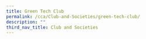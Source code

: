 ```yaml
---
title: Green Tech Club
permalink: /cca/Club-and-Societies/green-tech-club/
description: ""
third_nav_title: Club and Societies
---
```

